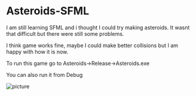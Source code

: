 # Asteroids-SFML

I am still learning SFML and i thought I could try making asteroids.
It wasnt that difficult but there were still some problems.

I think game works fine, maybe I could make better collisions but I am happy with how it is now.

To run this game go to Asteroids->Release->Asteroids.exe

You can also run it from Debug

![picture](https://github.com/Jadamka/Asteroids-SFML/assets/59932297/afc7a759-230a-4c2c-b43b-355f73060fbc)
